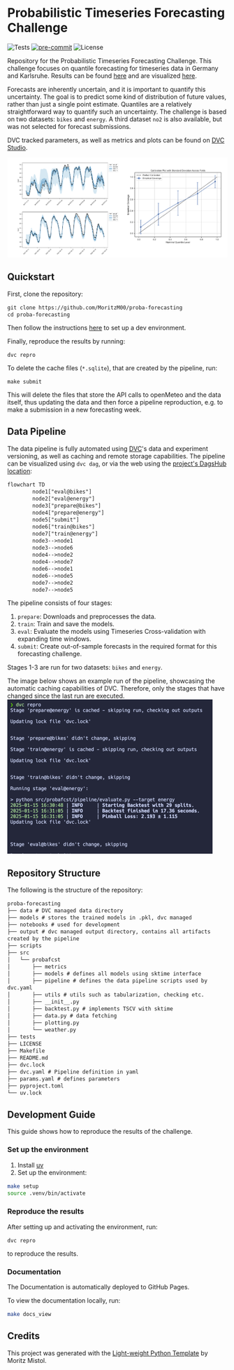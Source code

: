 # Probabilistic Timeseries Forecasting Challenge

![Tests](https://img.shields.io/github/actions/workflow/status/MoritzM00/proba-forecasting/test_deploy.yaml?style=for-the-badge&label=Test%20and%20Deploy)
[![pre-commit](https://img.shields.io/badge/pre--commit-enabled-brightgreen?logo=pre-commit&logoColor=white&style=for-the-badge)][pre-commit]
![License](https://img.shields.io/github/license/MoritzM00/proba-forecasting?style=for-the-badge)

[pre-commit]: https://github.com/pre-commit/pre-commit

Repository for the Probabilistic Timeseries Forecasting Challenge. This challenge focuses on quantile forecasting for timeseries data in Germany and Karlsruhe. Results can be found [here](https://gitlab.kit.edu/nils.koster/ptsfc24_results) and are visualized [here](https://jobrac.shinyapps.io/ptsfc24_viz/).

Forecasts are inherently uncertain, and it is important to quantify this uncertainty. The goal is to predict some kind of distribution of future values, rather than just a single point estimate. Quantiles are a relatively straightforward way to quantify such an uncertainty.
The challenge is based on two datasets: `bikes` and `energy`. A third dataset `no2` is also available, but was not selected for forecast submissions.

DVC tracked parameters, as well as metrics and plots can be found on [DVC Studio](https://studio.dvc.ai/user/MoritzM00/projects/proba-forecasting-jclqxio6ht).

![Forecast Visualizations](https://github.com/MoritzM00/proba-forecasting/blob/main/images/visualizations.png?raw=true)

## Quickstart

First, clone the repository:

```shell
git clone https://github.com/MoritzM00/proba-forecasting
cd proba-forecasting
```

Then follow the instructions [here](#set-up-the-environment) to set up a dev environment.

Finally, reproduce the results by running:

```shell
dvc repro
```

To delete the cache files (`*.sqlite`), that are created by the pipeline, run:

```shell
make submit
```

This will delete the files that store the API calls to openMeteo and the data itself, thus updating the data and then force a pipeline reproduction, e.g. to make a submission in a new forecasting week.

## Data Pipeline

The data pipeline is fully automated using [DVC](https://dvc.org/)'s data and experiment versioning, as well as caching and remote storage capabilities.
The pipeline can be visualized using `dvc dag`, or via the web using the [project's DagsHub location](https://dagshub.com/MoritzM00/proba-forecasting):

```mermaid
flowchart TD
        node1["eval@bikes"]
        node2["eval@energy"]
        node3["prepare@bikes"]
        node4["prepare@energy"]
        node5["submit"]
        node6["train@bikes"]
        node7["train@energy"]
        node3-->node1
        node3-->node6
        node4-->node2
        node4-->node7
        node6-->node1
        node6-->node5
        node7-->node2
        node7-->node5
```

The pipeline consists of four stages:

1. `prepare`: Downloads and preprocesses the data.
2. `train`: Train and save the models.
3. `eval`: Evaluate the models using Timeseries Cross-validation with expanding time windows.
4. `submit`: Create out-of-sample forecasts in the required format for this forecasting challenge.

Stages 1-3 are run for two datasets: `bikes` and `energy`.

The image below shows an example run of the pipeline, showcasing the automatic caching capabilities of DVC. Therefore, only the stages that have changed since the last run are executed.
![Example Pipeline Run](https://github.com/MoritzM00/proba-forecasting/blob/main/images/example_run.png?raw=true)

## Repository Structure

The following is the structure of the repository:

```shell
proba-forecasting
├── data # DVC managed data directory
├── models # stores the trained models in .pkl, dvc managed
├── notebooks # used for development
├── output # dvc managed output directory, contains all artifacts created by the pipeline
├── scripts
├── src
│   └── probafcst
│       ├── metrics
│       ├── models # defines all models using sktime interface
│       ├── pipeline # defines the data pipeline scripts used by dvc.yaml
│       ├── utils # utils such as tabularization, checking etc.
│       ├── __init__.py
│       ├── backtest.py # implements TSCV with sktime
│       ├── data.py # data fetching
│       ├── plotting.py
│       └── weather.py
├── tests
├── LICENSE
├── Makefile
├── README.md
├── dvc.lock
├── dvc.yaml # Pipeline definition in yaml
├── params.yaml # defines parameters
├── pyproject.toml
└── uv.lock
```

## Development Guide

This guide shows how to reproduce the results of the challenge.

### Set up the environment

1. Install [uv](https://docs.astral.sh/uv/getting-started/installation/)
2. Set up the environment:

```bash
make setup
source .venv/bin/activate
```

### Reproduce the results

After setting up and activating the environment, run:

```shell
dvc repro
```

to reproduce the results.

### Documentation

The Documentation is automatically deployed to GitHub Pages.

To view the documentation locally, run:

```bash
make docs_view
```

## Credits

This project was generated with the [Light-weight Python Template](https://github.com/MoritzM00/python-template) by Moritz Mistol.
